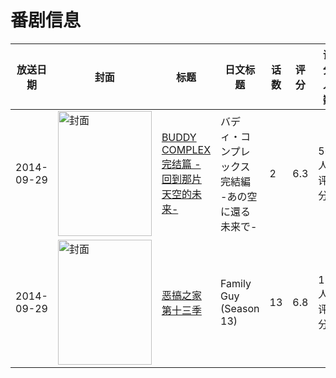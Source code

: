 # 番剧信息

|放送日期|封面|标题|日文标题|话数|评分|评分人数|
|---|---|---|---|---|---|---|
|2014-09-29|<img src="//lain.bgm.tv/pic/cover/c/ab/3c/105214_VpWw5.jpg" alt="封面" style="width:150px;height:200px;object-fit:cover;">|[BUDDY COMPLEX 完结篇 -回到那片天空的未来-](https://bangumi.tv/subject/105214)|バディ・コンプレックス 完結編 -あの空に還る未来で-|2|6.3|567人评分|
|2014-09-29|<img src="//lain.bgm.tv/pic/cover/c/8f/b9/126513_c8414.jpg" alt="封面" style="width:150px;height:200px;object-fit:cover;">|[恶搞之家 第十三季](https://bangumi.tv/subject/126513)|Family Guy (Season 13)|13|6.8|17人评分|
